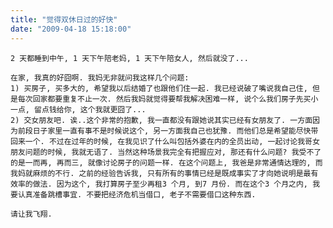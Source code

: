 ```yaml
---
title: "觉得双休日过的好快"
date: "2009-04-18 15:18:00"
---
```


    2 天都睡到中午, 1 天下午陪老妈, 1 天下午陪女人, 然后就没了...

    在家, 我真的好囧啊. 我妈无非就问我这样几个问题:
    1) 买房子, 买多大的, 希望我以后结婚了也跟他们住一起. 我已经说破了嘴说我自己住, 但是每次回家都要重复不止一次. 然后我妈就觉得要帮我解决困难一样, 说个么我们房子先买小一点, 留点钱给你, 这个我就更囧了... 
    2) 交女朋友吧. 诶..这个非常的抱歉, 我一直都没有跟她说其实已经有女朋友了. 一方面因为前段日子家里一直有事不是时候说这个, 另一方面我自己也犹豫. 而他们总是希望能尽快带回来一个. 不过在过年的时候, 在我见识了什么叫包括外婆在内的全员出动, 一起讨论我哥女朋友问题的时候, 我就无语了. 当然这种场景我完全有把握应对, 那还有什么问题? 我受不了的是一而再, 再而三, 就像讨论房子的问题一样. 在这个问题上, 我爸是非常通情达理的, 而我妈就麻烦的不行. 之前的经验告诉我, 只有所有的事情已经是既成事实了才向她说明是最有效率的做法. 因为这个, 我打算房子至少再租3 个月, 到7 月份. 而在这个3 个月之内, 我要认真准备跳槽事宜. 不要把经济危机当借口, 老子不需要借口这种东西.

    请让我飞翔.
